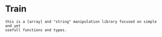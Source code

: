 # Train
    this is a [array] and "string" manipulation library focused on simple and yet
    usefull functions and types.
